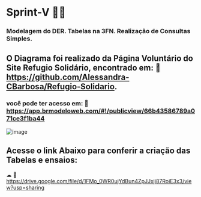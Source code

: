 # Sprint-V 👨‍💻

### Modelagem do DER. Tabelas na 3FN. Realização de Consultas Simples.

## O Diagrama foi realizado da Página Voluntário do Site Refugio Solidário, encontrado em: 🔗 https://github.com/Alessandra-CBarbosa/Refugio-Solidario.

### você pode ter acesso em: 🔗 https://app.brmodeloweb.com/#!/publicview/66b43586789a071ce3f1ba44

![image](https://github.com/user-attachments/assets/152bb15b-b955-4a60-8567-23df1ae374e9)

## Acesse o link Abaixo para conferir a criação das Tabelas e ensaios:

☁ 🔗 https://drive.google.com/file/d/1FMo_0WR0ujYdBun4ZpJJxjj87RoiE3x3/view?usp=sharing
